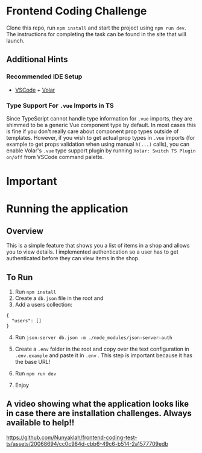 # Frontend Coding Challenge

Clone this repo, run `npm install` and start the project using `npm run dev`.
The instructions for completing the task can be found in the site that will launch.

## Additional Hints

### Recommended IDE Setup

- [VSCode](https://code.visualstudio.com/) + [Volar](https://marketplace.visualstudio.com/items?itemName=johnsoncodehk.volar)

### Type Support For `.vue` Imports in TS

Since TypeScript cannot handle type information for `.vue` imports, they are shimmed to be a generic Vue component type by default. In most cases this is fine if you don't really care about component prop types outside of templates. However, if you wish to get actual prop types in `.vue` imports (for example to get props validation when using manual `h(...)` calls), you can enable Volar's `.vue` type support plugin by running `Volar: Switch TS Plugin on/off` from VSCode command palette.


# Important

# Running the application

## Overview

This is a simple feature that shows you a list of items in a shop and allows you to view details. I implemented authentication so a user has to get authenticated before they can view items in the shop.

## To Run

1. Run `npm install`
2. Create a `db.json` file  in the root and 
3. Add a users collection:
```
{
  "users": []
}
```

4. Run `json-server db.json -m ./node_modules/json-server-auth`

5. Create a `.env` folder in the root and copy over the text configuration in `.env.example` and paste it in `.env` . This step is important because it has the base URL!

6. Run `npm run dev`

7. Enjoy


## A video showing what the application looks like in case there are installation challenges. Always available to help!!


https://github.com/Nunyaklah/frontend-coding-test-ts/assets/20068694/cc0c984d-cbb6-49c6-b514-2a1577709edb



